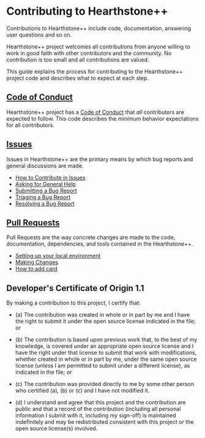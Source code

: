 # Contributing to Hearthstone++

Contributions to Hearthstone++ include code, documentation, answering user questions and so on.

Hearthstone++ project welcomes all contributions from anyone willing to work in
good faith with other contributors and the community. No contribution is too
small and all contributions are valued.

This guide explains the process for contributing to the Hearthstone++ project code and describes what to expect at each step.

## [Code of Conduct](./CodeOfConduct.md)

Hearthstone++ project has a
[Code of Conduct](https://github.com/utilForever/Hearthstonepp/blob/master/Documents/CodeOfConduct.md)
that *all* contributors are expected to follow. This code describes the
*minimum* behavior expectations for all contributors.

## [Issues](./Issues.md)

Issues in Hearthstone++ are the primary means by which bug reports and
general discussions are made.

* [How to Contribute in Issues](./Issues.md#how-to-contribute-in-issues)
* [Asking for General Help](./Issues.md#asking-for-general-help)
* [Submitting a Bug Report](./Issues.md#submitting-a-bug-report)
* [Triaging a Bug Report](./Issues.md#triaging-a-bug-report)
* [Resolving a Bug Report](./Issues.md#resolving-a-bug-report)

## [Pull Requests](./PullRequests.md)

Pull Requests are the way concrete changes are made to the code, documentation,
dependencies, and tools contained in the Hearthstone++.

* [Setting up your local environment](./PullRequests.md#setting-up-your-local-environment)
* [Making Changes](./PullRequests.md#making-changes)
* [How to add card](./HowToAddCard.md)

<a id="developers-certificate-of-origin"></a>
## Developer's Certificate of Origin 1.1

By making a contribution to this project, I certify that:

* (a) The contribution was created in whole or in part by me and I
  have the right to submit it under the open source license
  indicated in the file; or

* (b) The contribution is based upon previous work that, to the best
  of my knowledge, is covered under an appropriate open source
  license and I have the right under that license to submit that
  work with modifications, whether created in whole or in part
  by me, under the same open source license (unless I am
  permitted to submit under a different license), as indicated
  in the file; or

* (c) The contribution was provided directly to me by some other
  person who certified (a), (b) or (c) and I have not modified
  it.

* (d) I understand and agree that this project and the contribution
  are public and that a record of the contribution (including all
  personal information I submit with it, including my sign-off) is
  maintained indefinitely and may be redistributed consistent with
  this project or the open source license(s) involved.